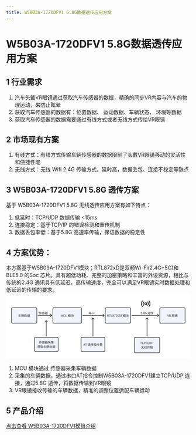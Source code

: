 ```yaml
---
title: W5B03A-1720DFV1 5.8G数据透传应用方案
---
```

# W5B03A-1720DFV1 5.8G数据透传应用方案

## 1 行业需求
  1. 汽车头戴VR眼镜通过获取汽车传感器的数据，精确的同步VR内容与汽车的物理运动，来防止眩晕
  2. 获取汽车传感器的数据有：位置数据、 运动数据、车辆状态、  环境等数据
  3. 获取汽车传感器的数据需要通过有线方式或者无线方式传给VR眼镜
## 2 市场现有方案
   1. 有线方式：有线方式传输车辆传感器的数据限制了头戴VR眼镜移动的灵活性和便捷性能
   2. 无线方式：无线 Wifi 2.4G 传输方式，延时高，数据丢包、连接不稳定等缺点
## 3 W5B03A-1720DFV1 5.8G 透传方案
基于 W5B03A-1720DFV1 5.8G 无线透传应用方案有如下特点：

1. 低延时：TCP/UDP 数据传输 <15ms
2. 连接稳定：基于TCP/IP 的错误检测和重传机制
3. 数据丢包率低：基于5.8G 高速率传输，保证数据的稳定性

## 4 方案优势：
本方案基于W5B03A-1720DFV1模块；RTL872xD是双频Wi-Fi(2.4G+5G)和BLE5.0 的Soc 芯片。具有超低功耗、完整的加密策略和丰富的外设资源，相比与传统的2.4G 通讯具有低延迟，高传输速度，完全可以满足VR眼镜实时数据处理和低延迟的传输的要求。
![W5B03A-1720DFV1 5.8G 透传方案](/assets/images/8720DF/RTL-8720DF-5.8G透传方案.JPEG.png)

1. MCU 模块通过 传感器采集车辆数据
2. 采集的车辆数据，通过串口AT指令控制W5B03A-1720DFV1建立TCP/UDP 连接，通过5.8G 透传，将数据传输到VR眼镜
3. VR眼镜接收传输的车辆数据，精准的调整位置适配车辆运动   

## 5 产品介绍
[点击查看 W5B03A-1720DFV1模组介绍](../../products/8720df/index.md)

